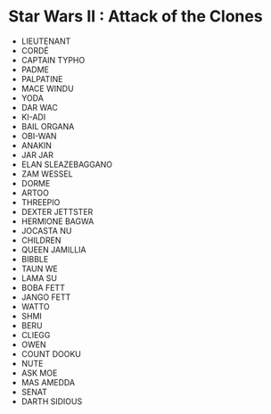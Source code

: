 # Star Wars II : Attack of the Clones

* LIEUTENANT
* CORDÉ
* CAPTAIN TYPHO
* PADME
* PALPATINE
* MACE WINDU
* YODA
* DAR WAC
* KI-ADI
* BAIL ORGANA
* OBI-WAN
* ANAKIN
* JAR JAR
* ELAN SLEAZEBAGGANO
* ZAM WESSEL
* DORME
* ARTOO
* THREEPIO
* DEXTER JETTSTER
* HERMIONE BAGWA
* JOCASTA NU
* CHILDREN
* QUEEN JAMILLIA
* BIBBLE
* TAUN WE
* LAMA SU
* BOBA FETT
* JANGO FETT
* WATTO
* SHMI
* BERU
* CLIEGG
* OWEN
* COUNT DOOKU
* NUTE
* ASK MOE
* MAS AMEDDA
* SENAT
* DARTH SIDIOUS
